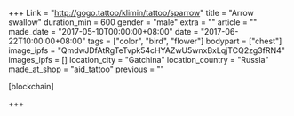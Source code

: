 +++
Link = "http://gogo.tattoo/klimin/tattoo/sparrow"
title = "Arrow swallow"
duration_min = 600
gender = "male"
extra = ""
article = ""
made_date = "2017-05-10T00:00:00+08:00"
date = "2017-06-22T10:00:00+08:00"
tags = ["color", "bird", "flower"]
bodypart = ["chest"]
image_ipfs = "QmdwJDfAtRgTeTvpk54cHYAZwU5wnxBxLqjTCQ2zg3fRN4"
images_ipfs = []
location_city = "Gatchina"
location_country = "Russia"
made_at_shop = "aid_tattoo"
previous = ""

[blockchain]

+++
